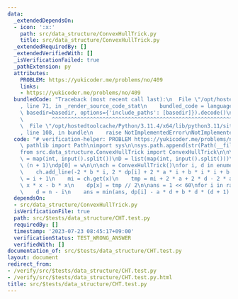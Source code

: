 ```yaml
---
data:
  _extendedDependsOn:
  - icon: ':x:'
    path: src/data_structure/ConvexHullTrick.py
    title: src/data_structure/ConvexHullTrick.py
  _extendedRequiredBy: []
  _extendedVerifiedWith: []
  _isVerificationFailed: true
  _pathExtension: py
  attributes:
    PROBLEM: https://yukicoder.me/problems/no/409
    links:
    - https://yukicoder.me/problems/no/409
  bundledCode: "Traceback (most recent call last):\n  File \"/opt/hostedtoolcache/Python/3.11.4/x64/lib/python3.11/site-packages/onlinejudge_verify/documentation/build.py\"\
    , line 71, in _render_source_code_stat\n    bundled_code = language.bundle(stat.path,\
    \ basedir=basedir, options={'include_paths': [basedir]}).decode()\n          \
    \         ^^^^^^^^^^^^^^^^^^^^^^^^^^^^^^^^^^^^^^^^^^^^^^^^^^^^^^^^^^^^^^^^^^^^^^^^^^^^^^^^^\n\
    \  File \"/opt/hostedtoolcache/Python/3.11.4/x64/lib/python3.11/site-packages/onlinejudge_verify/languages/python.py\"\
    , line 108, in bundle\n    raise NotImplementedError\nNotImplementedError\n"
  code: "# verification-helper: PROBLEM https://yukicoder.me/problems/no/409\nfrom\
    \ pathlib import Path\nimport sys\n\nsys.path.append(str(Path(__file__).resolve().parent.parent.parent.parent))\n\
    from src.data_structure.ConvexHullTrick import ConvexHullTrick\n\n\nn, a, b, w\
    \ = map(int, input().split())\nD = list(map(int, input().split()))\ndp = [0] *\
    \ (n + 1)\ndp[0] = w\n\n\nch = ConvexHullTrick()\nfor i, d in enumerate(D):\n\
    \    ch.add_line(-2 * b * i, 2 * dp[i] + 2 * a * i + b * i * i + b * i)\n    x\
    \ = i + 1\n    mi = ch.get(x)\n    tmp = mi + 2 * a + 2 * d - 2 * a * x + b *\
    \ x * x - b * x\n    dp[x] = tmp // 2\n\nans = 1 << 60\nfor i in range(n + 1):\n\
    \    d = n - i\n    ans = min(ans, dp[i] - a * d + b * d * (d + 1) // 2)\nprint(ans)\n"
  dependsOn:
  - src/data_structure/ConvexHullTrick.py
  isVerificationFile: true
  path: src/$tests/data_structure/CHT.test.py
  requiredBy: []
  timestamp: '2023-07-23 08:45:17+09:00'
  verificationStatus: TEST_WRONG_ANSWER
  verifiedWith: []
documentation_of: src/$tests/data_structure/CHT.test.py
layout: document
redirect_from:
- /verify/src/$tests/data_structure/CHT.test.py
- /verify/src/$tests/data_structure/CHT.test.py.html
title: src/$tests/data_structure/CHT.test.py
---
```

